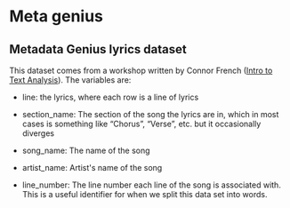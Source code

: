 # Meta genius

## Metadata Genius lyrics dataset

This dataset comes from a workshop written by Connor French ([Intro to Text Analysis](https://rpubs.com/confrench33/text_analysis_R)). The variables are:

- line: the lyrics, where each row is a line of lyrics

- section_name: The section of the song the lyrics are in, which in most cases is something like “Chorus”, “Verse”, etc. but it occasionally diverges

- song_name: The name of the song

- artist_name: Artist's name of the song

- line_number: The line number each line of the song is associated with. This is a useful identifier for when we split this data set into words. 